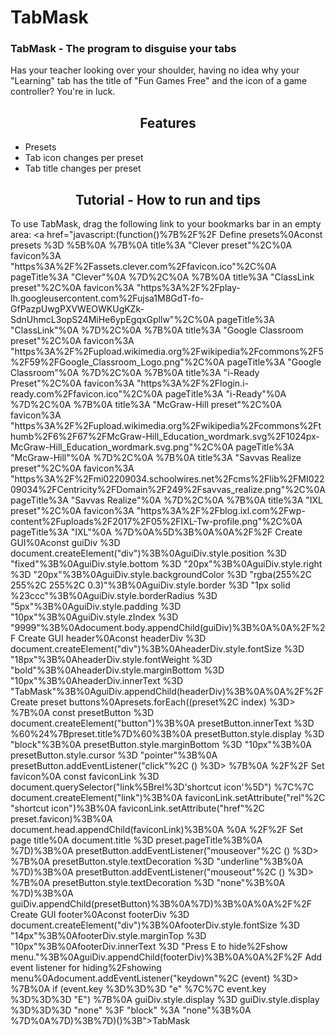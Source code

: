 # TabMask

### TabMask - The program to disguise your tabs
Has your teacher looking over your shoulder, having no idea why your "Learning" tab has the title of "Fun Games Free" and the icon of a game controller? You're in luck.

<h2 align="center">Features</h2>

- Presets
- Tab icon changes per preset
- Tab title changes per preset

<h2 align="center">Tutorial - How to run and tips</h2>

To use TabMask, drag the following link to your bookmarks bar in an empty area:
<a href="javascript:(function()%7B%2F%2F Define presets%0Aconst presets %3D %5B%0A  %7B%0A    title%3A "Clever preset"%2C%0A    favicon%3A "https%3A%2F%2Fassets.clever.com%2Ffavicon.ico"%2C%0A    pageTitle%3A "Clever"%0A  %7D%2C%0A  %7B%0A    title%3A "ClassLink preset"%2C%0A    favicon%3A "https%3A%2F%2Fplay-lh.googleusercontent.com%2Fujsa1M8GdT-fo-GfPazpUwgPXVWEOWKUgKZk-SdnUhmcL3opS24MiHe6ypEgqxGpllw"%2C%0A    pageTitle%3A "ClassLink"%0A  %7D%2C%0A  %7B%0A    title%3A "Google Classroom preset"%2C%0A    favicon%3A "https%3A%2F%2Fupload.wikimedia.org%2Fwikipedia%2Fcommons%2F5%2F59%2FGoogle_Classroom_Logo.png"%2C%0A    pageTitle%3A "Google Classroom"%0A  %7D%2C%0A  %7B%0A    title%3A "i-Ready Preset"%2C%0A    favicon%3A "https%3A%2F%2Flogin.i-ready.com%2Ffavicon.ico"%2C%0A    pageTitle%3A "i-Ready"%0A  %7D%2C%0A  %7B%0A    title%3A "McGraw-Hill preset"%2C%0A    favicon%3A "https%3A%2F%2Fupload.wikimedia.org%2Fwikipedia%2Fcommons%2Fthumb%2F6%2F67%2FMcGraw-Hill_Education_wordmark.svg%2F1024px-McGraw-Hill_Education_wordmark.svg.png"%2C%0A    pageTitle%3A "McGraw-Hill"%0A  %7D%2C%0A  %7B%0A    title%3A "Savvas Realize preset"%2C%0A    favicon%3A "https%3A%2F%2Fmi02209034.schoolwires.net%2Fcms%2Flib%2FMI02209034%2FCentricity%2FDomain%2F249%2Fsavvas_realize.png"%2C%0A    pageTitle%3A "Savvas Realize"%0A  %7D%2C%0A  %7B%0A    title%3A "IXL preset"%2C%0A    favicon%3A "https%3A%2F%2Fblog.ixl.com%2Fwp-content%2Fuploads%2F2017%2F05%2FIXL-Tw-profile.png"%2C%0A    pageTitle%3A "IXL"%0A  %7D%0A%5D%3B%0A%0A%2F%2F Create GUI%0Aconst guiDiv %3D document.createElement("div")%3B%0AguiDiv.style.position %3D "fixed"%3B%0AguiDiv.style.bottom %3D "20px"%3B%0AguiDiv.style.right %3D "20px"%3B%0AguiDiv.style.backgroundColor %3D "rgba(255%2C 255%2C 255%2C 0.3)"%3B%0AguiDiv.style.border %3D "1px solid %23ccc"%3B%0AguiDiv.style.borderRadius %3D "5px"%3B%0AguiDiv.style.padding %3D "10px"%3B%0AguiDiv.style.zIndex %3D "9999"%3B%0Adocument.body.appendChild(guiDiv)%3B%0A%0A%2F%2F Create GUI header%0Aconst headerDiv %3D document.createElement("div")%3B%0AheaderDiv.style.fontSize %3D "18px"%3B%0AheaderDiv.style.fontWeight %3D "bold"%3B%0AheaderDiv.style.marginBottom %3D "10px"%3B%0AheaderDiv.innerText %3D "TabMask"%3B%0AguiDiv.appendChild(headerDiv)%3B%0A%0A%2F%2F Create preset buttons%0Apresets.forEach((preset%2C index) %3D> %7B%0A  const presetButton %3D document.createElement("button")%3B%0A  presetButton.innerText %3D %60%24%7Bpreset.title%7D%60%3B%0A  presetButton.style.display %3D "block"%3B%0A  presetButton.style.marginBottom %3D "10px"%3B%0A  presetButton.style.cursor %3D "pointer"%3B%0A  presetButton.addEventListener("click"%2C () %3D> %7B%0A    %2F%2F Set favicon%0A    const faviconLink %3D document.querySelector("link%5Brel%3D'shortcut icon'%5D") %7C%7C document.createElement("link")%3B%0A    faviconLink.setAttribute("rel"%2C "shortcut icon")%3B%0A    faviconLink.setAttribute("href"%2C preset.favicon)%3B%0A    document.head.appendChild(faviconLink)%3B%0A    %0A    %2F%2F Set page title%0A    document.title %3D preset.pageTitle%3B%0A  %7D)%3B%0A  presetButton.addEventListener("mouseover"%2C () %3D> %7B%0A    presetButton.style.textDecoration %3D "underline"%3B%0A  %7D)%3B%0A  presetButton.addEventListener("mouseout"%2C () %3D> %7B%0A    presetButton.style.textDecoration %3D "none"%3B%0A  %7D)%3B%0A  guiDiv.appendChild(presetButton)%3B%0A%7D)%3B%0A%0A%2F%2F Create GUI footer%0Aconst footerDiv %3D document.createElement("div")%3B%0AfooterDiv.style.fontSize %3D "14px"%3B%0AfooterDiv.style.marginTop %3D "10px"%3B%0AfooterDiv.innerText %3D "Press E to hide%2Fshow menu."%3B%0AguiDiv.appendChild(footerDiv)%3B%0A%0A%2F%2F Add event listener for hiding%2Fshowing menu%0Adocument.addEventListener("keydown"%2C (event) %3D> %7B%0A  if (event.key %3D%3D%3D "e" %7C%7C event.key %3D%3D%3D "E") %7B%0A    guiDiv.style.display %3D guiDiv.style.display %3D%3D%3D "none" %3F "block" %3A "none"%3B%0A  %7D%0A%7D)%3B%7D)()%3B">TabMask</a>











